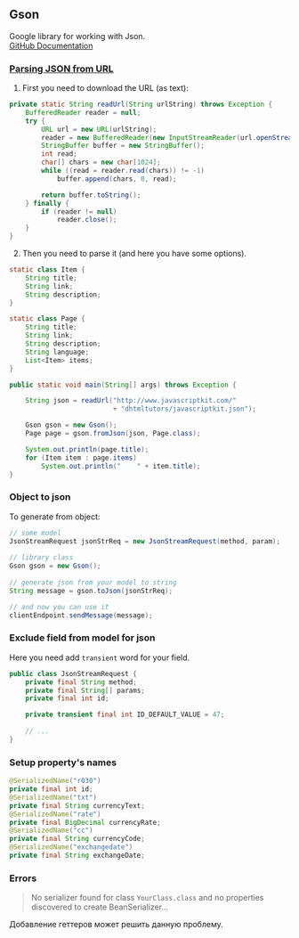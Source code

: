 ## Gson
Google library for working with Json.<br>
[GitHub Documentation](https://github.com/google/gson/blob/master/UserGuide.md)

### [Parsing JSON from URL](https://stackoverflow.com/a/7467629)
1. First you need to download the URL (as text):
```java
private static String readUrl(String urlString) throws Exception {
    BufferedReader reader = null;
    try {
        URL url = new URL(urlString);
        reader = new BufferedReader(new InputStreamReader(url.openStream()));
        StringBuffer buffer = new StringBuffer();
        int read;
        char[] chars = new char[1024];
        while ((read = reader.read(chars)) != -1)
            buffer.append(chars, 0, read); 

        return buffer.toString();
    } finally {
        if (reader != null)
            reader.close();
    }
}
```

2. Then you need to parse it (and here you have some options).
```java
static class Item {
    String title;
    String link;
    String description;
}

static class Page {
    String title;
    String link;
    String description;
    String language;
    List<Item> items;
}

public static void main(String[] args) throws Exception {

    String json = readUrl("http://www.javascriptkit.com/"
                          + "dhtmltutors/javascriptkit.json");

    Gson gson = new Gson();        
    Page page = gson.fromJson(json, Page.class);

    System.out.println(page.title);
    for (Item item : page.items)
        System.out.println("    " + item.title);
}
```


### Object to json
To generate from object:
```java
// some model
JsonStreamRequest jsonStrReq = new JsonStreamRequest(method, param);
        
// library class 
Gson gson = new Gson();
        
// generate json from your model to string
String message = gson.toJson(jsonStrReq);

// and now you can use it
clientEndpoint.sendMessage(message);
```

### Exclude field from model for json
Here you need add `transient` word for your field.

```java
public class JsonStreamRequest {
    private final String method;
    private final String[] params;
    private final int id;

    private transient final int ID_DEFAULT_VALUE = 47;
    
    // ...
}
```

### Setup property's names
```java
@SerializedName("r030")
private final int id;
@SerializedName("txt")
private final String currencyText;
@SerializedName("rate")
private final BigDecimal currencyRate;
@SerializedName("cc")
private final String currencyCode;
@SerializedName("exchangedate")
private final String exchangeDate;
```

### Errors

> No serializer found for class `YourClass.class` and no properties discovered to create BeanSerializer...

Добавление геттеров может решить данную проблему.


